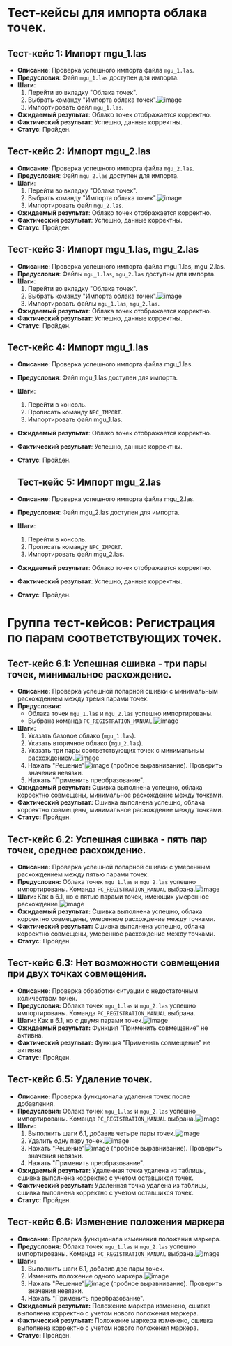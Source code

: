 # Тест-кейсы для импорта облака точек.

## Тест-кейс 1: Импорт mgu_1.las
- **Описание**: Проверка успешного импорта файла `mgu_1.las`.
- **Предусловия**: Файл `mgu_1.las` доступен для импорта.
- **Шаги**:
  1. Перейти во вкладку "Облака точек".
  2. Выбрать команду "Импорта облака точек".![image](https://github.com/user-attachments/assets/8fe52627-83fe-4b00-b609-35ed8e6e2c23)
  3. Импортировать файл `mgu_1.las`.
- **Ожидаемый результат**: Облако точек отображается корректно.
- **Фактический результат**: Успешно, данные корректны.
- **Статус**: Пройден.

## Тест-кейс 2: Импорт mgu_2.las
- **Описание**: Проверка успешного импорта файла `mgu_2.las`.
- **Предусловия**: Файл `mgu_2.las` доступен для импорта.
- **Шаги**:
  1. Перейти во вкладку "Облака точек".
  2. Выбрать команду "Импорта облака точек".![image](https://github.com/user-attachments/assets/203f413c-1eb8-406c-8981-f31dc165a2fd)
  3. Импортировать файл `mgu_2.las`.
- **Ожидаемый результат**: Облако точек отображается корректно.
- **Фактический результат**: Успешно, данные корректны.
- **Статус**: Пройден.

## Тест-кейс 3: Импорт mgu_1.las, mgu_2.las
- **Описание**: Проверка успешного импорта файла mgu_1.las, mgu_2.las.
- **Предусловия**: Файлы `mgu_1.las`, `mgu_2.las` доступны для импорта.
- **Шаги**:
  1. Перейти во вкладку "Облака точек".
  2. Выбрать команду "Импорта облака точек".![image](https://github.com/user-attachments/assets/203f413c-1eb8-406c-8981-f31dc165a2fd)
  3. Импортировать файлы `mgu_1.las`, `mgu_2.las`.
- **Ожидаемый результат**: Облака точек отображается корректно.
- **Фактический результат**: Успешно, данные корректны.
- **Статус**: Пройден.
  
## Тест-кейс 4: Импорт mgu_1.las
- **Описание**: Проверка успешного импорта файла mgu_1.las.
- **Предусловия**: Файл mgu_1.las доступен для импорта.
- **Шаги**:
  1. Перейти в консоль.
  2. Прописать команду `NPC_IMPORT`.
  3. Импортировать файл mgu_1.las.
- **Ожидаемый результат**: Облако точек отображается корректно.
- **Фактический результат**: Успешно, данные корректны.
- **Статус**: Пройден.

  ## Тест-кейс 5: Импорт mgu_2.las
- **Описание**: Проверка успешного импорта файла mgu_2.las.
- **Предусловия**: Файл mgu_2.las доступен для импорта.
- **Шаги**:
  1. Перейти в консоль.
  2. Прописать команду `NPC_IMPORT`.
  3. Импортировать файл mgu_2.las.
- **Ожидаемый результат**: Облако точек отображается корректно.
- **Фактический результат**: Успешно, данные корректны.
- **Статус**: Пройден.

# Группа тест-кейсов: Регистрация по парам соответствующих точек.

## Тест-кейс 6.1: Успешная сшивка - три пары точек, минимальное расхождение.

- **Описание:** Проверка успешной попарной сшивки с минимальным расхождением между тремя парами точек.
- **Предусловия:**
    * Облака точек `mgu_1.las` и `mgu_2.las` успешно импортированы. 
    * Выбрана команда `PC_REGISTRATION_MANUAL`.![image](https://github.com/user-attachments/assets/951bda09-fa54-422e-a685-f4d419b83841)
- **Шаги:**
    1. Указать базовое облако (`mgu_1.las`).
    2. Указать вторичное облако (`mgu_2.las`).
    3. Указать три пары соответствующих точек с минимальным расхождением.![image](https://github.com/user-attachments/assets/4f0d4302-9091-4178-9beb-05ee0f607635)
    4. Нажать "Решение"![image](https://github.com/user-attachments/assets/adaca255-a506-40e1-963b-a9312f6965b2) (пробное выравнивание). Проверить значения невязки.
    5. Нажать "Применить преобразование".
- **Ожидаемый результат:** Сшивка выполнена успешно, облака корректно совмещены, минимальное расхождение между точками.
- **Фактический результат:** Сшивка выполнена успешно, облака корректно совмещены, минимальное расхождение между точками.
- **Статус:** Пройден.


## Тест-кейс 6.2: Успешная сшивка - пять пар точек, среднее расхождение.

- **Описание:** Проверка успешной попарной сшивки с умеренным расхождением между пятью парами точек.
- **Предусловия:** Облака точек `mgu_1.las` и `mgu_2.las` успешно импортированы. Команда `PC_REGISTRATION_MANUAL` выбрана.![image](https://github.com/user-attachments/assets/725628cf-b2e0-4252-b412-ae05b6710b96)
- **Шаги:**  Как в 6.1, но с пятью парами точек, имеющих умеренное расхождение.![image](https://github.com/user-attachments/assets/6da6546f-3ca1-42e4-b53f-f1f7196e4673)
- **Ожидаемый результат:** Сшивка выполнена успешно, облака корректно совмещены, умеренное расхождение между точками. 
- **Фактический результат:** Сшивка выполнена успешно, облака корректно совмещены, умеренное расхождение между точками. 
- **Статус:** Пройден.


## Тест-кейс 6.3: Нет возможности совмещения при двух точках совмещения.

* **Описание:** Проверка обработки ситуации с недостаточным количеством точек.
* **Предусловия:** Облака точек `mgu_1.las` и `mgu_2.las` успешно импортированы. Команда `PC_REGISTRATION_MANUAL` выбрана.
* **Шаги:** Как в 6.1, но с двумя парами точек.![image](https://github.com/user-attachments/assets/840b37d5-6029-43a5-b5c9-549b77372305)
* **Ожидаемый результат:** Функция "Применить совмещение" не активна.
* **Фактический результат:** Функция "Применить совмещение" не активна.
* **Статус:** Пройден.

## Тест-кейс 6.5: Удаление точек.

* **Описание:** Проверка функционала удаления точек после добавления.
* **Предусловия:** Облака точек `mgu_1.las` и `mgu_2.las` успешно импортированы. Команда `PC_REGISTRATION_MANUAL` выбрана.![image](https://github.com/user-attachments/assets/2976641a-5ee5-4a15-abb1-6f73dba4783d)
* **Шаги:**
    1. Выполнить шаги 6.1, добавив четыре пары точек.![image](https://github.com/user-attachments/assets/ad3a0958-97df-42e8-a797-0c3374b27407)
    2. Удалить одну пару точек.![image](https://github.com/user-attachments/assets/db5574eb-498e-4181-ba0c-14f8382ff4ef)
    3. Нажать "Решение"![image](https://github.com/user-attachments/assets/adaca255-a506-40e1-963b-a9312f6965b2) (пробное выравнивание). Проверить значения невязки.
    4. Нажать "Применить преобразование".
* **Ожидаемый результат:** Удаленная точка удалена из таблицы, сшивка выполнена корректно с учетом оставшихся точек.
* **Фактический результат:** Удаленная точка удалена из таблицы, сшивка выполнена корректно с учетом оставшихся точек.
* **Статус:** Пройден.


## Тест-кейс 6.6: Изменение положения маркера

- **Описание:** Проверка функционала изменения положения маркера.
- **Предусловия:** Облака точек `mgu_1.las` и `mgu_2.las` успешно импортированы. Команда `PC_REGISTRATION_MANUAL` выбрана.![image](https://github.com/user-attachments/assets/09ae08e0-e81c-4fb3-b630-b1df044d1d46)
- **Шаги:**
    1. Выполнить шаги 6.1, добавив две пары точек.
    2. Изменить положение одного маркера.![image](https://github.com/user-attachments/assets/25b21910-9d7e-4757-9ec7-8bdcc4535782)
    3. Нажать "Решение"![image](https://github.com/user-attachments/assets/adaca255-a506-40e1-963b-a9312f6965b2) (пробное выравнивание). Проверить значения невязки.
    4. Нажать "Применить преобразование".
- **Ожидаемый результат:** Положение маркера изменено, сшивка выполнена корректно с учетом нового положения маркера.
- **Фактический результат:** Положение маркера изменено, сшивка выполнена корректно с учетом нового положения маркера.
- **Статус:** Пройден.

